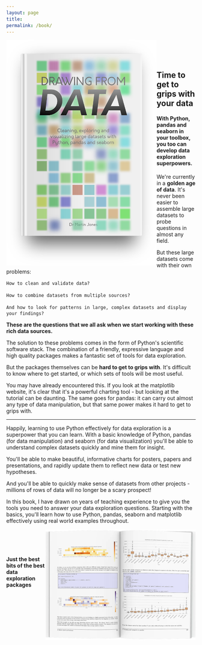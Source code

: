 ```yaml
---
layout: page
title:  
permalink: /book/
---
```


<img align="left" src="../images/drawing_from_data.png" alt="drawing" width="400"/>
<br/>
<br/>
<br/>

## Time to get to grips with your data

#### With Python, pandas and seaborn in your toolbox, you too can develop data exploration superpowers.

We're currently in a **golden age of data**. It's never been easier to assemble large datasets to probe questions in almost any field.  

But these large datasets come with their own problems:

    How to clean and validate data?

    How to combine datasets from multiple sources?

    And how to look for patterns in large, complex datasets and display your findings?

**These are the questions that we all ask when we start working with these rich data sources.**

The solution to these problems comes in the form of Python's scientific software stack. The combination of a friendly, expressive language and high quality packages makes a fantastic set of tools for data exploration.

But the packages themselves can be **hard to get to grips with**. It's difficult to know where to get started, or which sets of tools will be most useful.

You may have already encountered this. If you look at the matplotlib website, it's clear that it's a powerful charting tool - but looking at the tutorial can be daunting. The same goes for pandas: it can carry out almost any type of data manipulation, but that same power makes it hard to get to grips with.

---

Happily, learning to use Python effectively for data exploration is a superpower that you can learn. With a basic knowledge of Python, pandas (for data manipulation) and seaborn (for data visualization) you'll be able to understand complex datasets quickly and mine them for insight.

You'll be able to make beautiful, informative charts for posters, papers and presentations, and rapidly update them to reflect new data or test new hypotheses.

And you'll be able to quickly make sense of datasets from other projects - millions of rows of data will no longer be a scary prospect!

In this book, I have drawn on years of teaching experience to give you the tools you need to answer your data exploration questions. Starting with the basics, you'll learn how to use Python, pandas, seaborn and matplotlib effectively using real world examples throughout.

<img align="right" src="../images/inside_pages.png" alt="drawing" width="400"/>
<br/>
<br/>
<br/>

#### **Just the best bits** of the best data exploration packages

